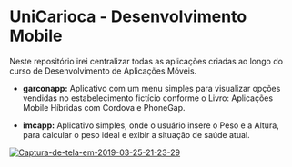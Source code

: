 # UniCarioca - Desenvolvimento Mobile


Neste repositório irei centralizar todas as aplicações criadas ao longo do curso de Desenvolvimento de Aplicações Móveis.

- <b>garconapp:</b> Aplicativo com um menu simples para visualizar opções vendidas no estabelecimento fictício conforme o Livro: Aplicações Mobile Híbridas com Cordova e PhoneGap.

- <b>imcapp:</b> Aplicativo simples, onde o usuário insere o Peso e a Altura, para calcular o peso ideal e exibir a situação de saúde atual.

<a href="https://imgbb.com/"><img src="https://i.ibb.co/WcR7Qj0/Captura-de-tela-em-2019-03-25-21-23-29.png" alt="Captura-de-tela-em-2019-03-25-21-23-29" border="0"></a>
